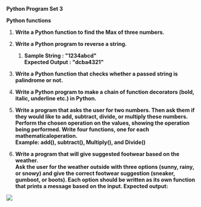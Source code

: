 **Python Program Set 3**

**Python functions** 

1.  **Write a Python function to find the Max of three numbers.**
    
2.  **Write a Python program to reverse a string.** 
    
    1.  **Sample String : "1234abcd"  
        Expected Output : "dcba4321"**
        
3.  **Write a Python function that checks whether a passed string is palindrome or not.** 
    
4.  **Write a Python program to make a chain of function decorators (bold, italic, underline etc.) in Python.**
    
5.  **Write a program that asks the user for two numbers. Then ask them if they would like to add, subtract, divide, or multiply these numbers. Perform the chosen operation on the values, showing the operation being performed. Write four functions, one for each mathematicaloperation.  
    Example: add(), subtract(), Multiply(), and Divide()**
    
6.  **Write a program that will give suggested footwear based on the weather.  
    Ask the user for the weather outside with three options (sunny, rainy, or snowy) and give the correct footwear suggestion (sneaker, gumboot, or boots). Each option should be written as its own function that prints a message based on the input. Expected output:**
    

**![](https://lh3.googleusercontent.com/RbROR5o_fJzOWCwmkZSwnaYOlw-yL_X49PH3cQlGICS0lcYZSs5l9C5F4zV72zfcaYZyAu-e69AXO99Kd21U8hOzTuE01fnVXtrJj2ZfJd0IcnRRsmnK-BKFX-Q0y2CRyjlpWemh5_odRYzjyOhtxnbM2dqngb1o)**
